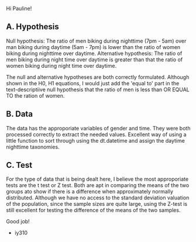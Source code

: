 Hi Pauline!

## A. Hypothesis
Null hypothesis: The ratio of men biking during nighttime (7pm - 5am) over man biking during daytime (5am - 7pm) is lower than the ratio of women biking during nighttime over daytime.
Alternative hypothesis: The ratio of men biking during night time over daytime is greater than that the ratio of women biking during night time over daytime.

The null and alternative hypotheses are both correctly formulated. Although shown in the H0, H1 equations, I would just add the 'equal to' part in the text-descriptiive null hypothesis that the ratio of men is less than OR EQUAL TO the ration of women.

## B. Data
The data has the approporiate variables of gender and time. They were both processed correctly to extract the needed values.
Excellent way of using a little function to sort through using the dt.datetime and assign the daytime nighttime taxonomies.

## C. Test
For the type of data that is being dealt here, I believe the most approporiate tests are the t test or Z test. Both are apt in comparing the means of the two groups ato show if there is a difference when approximately normally distributed. 
Although we have no access to the standard deviation valuation of the population, since the sample sizes are quite large, using the Z-test is still excellent for testing the difference of the means of the two samples. 

Good job!


- iy310
